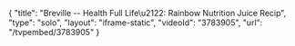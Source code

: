 {
    "title": "Breville -- Health Full Life\u2122: Rainbow Nutrition Juice Recip",
    "type": "solo",
    "layout": "iframe-static",
    "videoId": "3783905",
    "url": "\/tvpembed\/3783905"
}